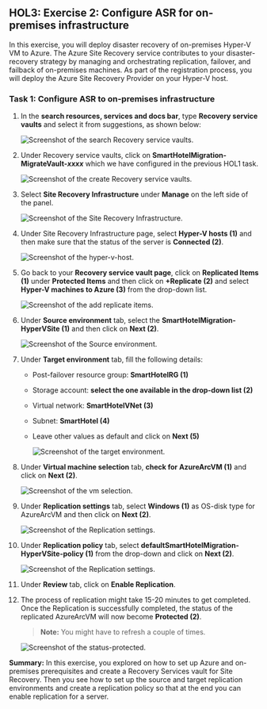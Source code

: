 ## HOL3: Exercise 2: Configure ASR for on-premises infrastructure

In this exercise, you will deploy disaster recovery of on-premises Hyper-V VM to Azure. The Azure Site Recovery service contributes to your disaster-recovery strategy by managing and orchestrating replication, failover, and failback of on-premises machines. As part of the registration process, you will deploy the Azure Site Recovery Provider on your Hyper-V host.

### Task 1: Configure ASR to on-premises infrastructure

1. In the **search resources, services and docs bar**, type **Recovery service vaults** and select it from suggestions, as shown below:
   
    ![Screenshot of the search Recovery service vaults.](Images/upd-search-asr.png "Recovery service vaults")
    
1. Under Recovery service vaults, click on **SmartHotelMigration<inject key="DeploymentID" enableCopy="false" />-MigrateVault-_xxxx_** which we have configured in the previous HOL1 task.  

    ![Screenshot of the create Recovery service vaults.](Images/hol3-e2-s2.png "create Recovery service vaults")

1. Select **Site Recovery Infrastructure** under **Manage** on the left side of the panel.

    ![Screenshot of the Site Recovery Infrastructure.](Images/hol3-e2-s3.png)

1. Under Site Recovery Infrastructure page, select **Hyper-V hosts (1)** and then make sure that the status of the server is **Connected (2)**.

    ![Screenshot of the hyper-v-host.](Images/hol3-e2-s4.png "hyper-v-host")  

1. Go back to your **Recovery service vault page**, click on **Replicated Items (1)** under **Protected Items** and then click on **+Replicate (2)** and select **Hyper-V machines to Azure (3)** from the drop-down list.

     ![Screenshot of the add replicate items.](Images/hol3-e2-s5.png "add replicate items") 
   
1. Under **Source environment** tab, select the **SmartHotelMigration<inject key="DeploymentID" enableCopy="false" />-HyperVSite (1)**  and then click on **Next (2)**.
 
     ![Screenshot of the Source environment.](Images/hol3-e2-s6.png "Source environment") 
   
1. Under **Target environment** tab, fill the following details:

   - Post-failover resource group: **SmartHotelRG (1)**
   
   - Storage account: **select the one available in the drop-down list (2)**  
   
   - Virtual network: **SmartHotelVNet (3)**

   - Subnet: **SmartHotel (4)**
   
   - Leave other values as default and click on **Next (5)**
   
     ![Screenshot of the target environment.](Images/hol3-e2-s7.png "Source environment")    
    
1. Under **Virtual machine selection** tab, **check for AzureArcVM (1)** and click on **Next (2)**.

     ![Screenshot of the vm selection.](Images/hol3-e2-s8.png "vm selection")

1. Under **Replication settings** tab, select **Windows (1)** as OS-disk type for AzureArcVM and then click on **Next (2)**.

     ![Screenshot of the Replication settings.](Images/hol3-e2-s9.png "Replication settings")
     
1. Under **Replication policy** tab, select **defaultSmartHotelMigration<inject key="DeploymentID" enableCopy="false" />-HyperVSite-policy (1)** from the drop-down and click on **Next (2)**.  

     ![Screenshot of the Replication settings.](Images/hol3-e2-s10.png "Replication settings")
   
1. Under **Review** tab, click on **Enable Replication**.

1. The process of replication might take 15-20 minutes to get completed. Once the Replication is successfully completed, the status of the replicated AzureArcVM will now become **Protected (2)**.

   > **Note:** You might have to refresh a couple of times.

   ![Screenshot of the status-protected.](Images/hol3-e2-s13.png "status-protected")
   
**Summary:** In this exercise, you explored on how to set up Azure and on-premises prerequisites and create a Recovery Services vault for Site Recovery. Then you see how to set up the source and target replication environments and create a replication policy so that at the end you can enable replication for a server.

